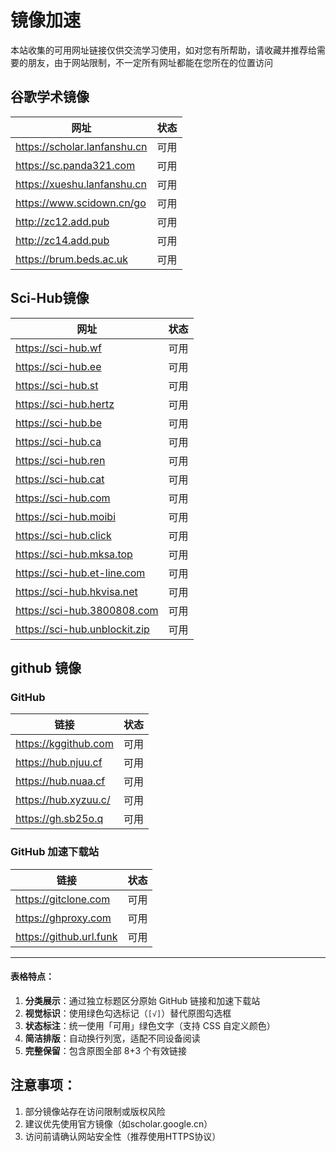 # 镜像加速
本站收集的可用网址链接仅供交流学习使用，如对您有所帮助，请收藏并推荐给需要的朋友，由于网站限制，不一定所有网址都能在您所在的位置访问

## 谷歌学术镜像

| 网址                                | 状态   |
|-------------------------------------|--------|
| https://scholar.lanfanshu.cn         | 可用   |
| https://sc.panda321.com               | 可用   |
| https://xueshu.lanfanshu.cn           | 可用   |
| https://www.scidown.cn/go             | 可用   |
| http://zc12.add.pub                  | 可用   |
| http://zc14.add.pub                  | 可用   |
| https://brum.beds.ac.uk               | 可用   |

## Sci-Hub镜像

| 网址                                | 状态   |
|-------------------------------------|--------|
| https://sci-hub.wf                  | 可用   |
| https://sci-hub.ee                  | 可用   |
| https://sci-hub.st                  | 可用   |
| https://sci-hub.hertz               | 可用   |
| https://sci-hub.be                  | 可用   |
| https://sci-hub.ca                  | 可用   |
| https://sci-hub.ren                  | 可用   |
| https://sci-hub.cat                  | 可用   |
| https://sci-hub.com                  | 可用   |
| https://sci-hub.moibi                | 可用   |
| https://sci-hub.click              | 可用   |
| https://sci-hub.mksa.top             | 可用   |
| https://sci-hub.et-line.com         | 可用   |
| https://sci-hub.hkvisa.net           | 可用   |
| https://sci-hub.3800808.com         | 可用   |
| https://sci-hub.unblockit.zip       | 可用   |

## github 镜像

### GitHub

| 链接                         | 状态   |
|------------------------------|--------|
| https://kggithub.com      | 可用   |
| https://hub.njuu.cf      | 可用   |
| https://hub.nuaa.cf      | 可用   |
| https://hub.xyzuu.c/     | 可用   |
| https://gh.sb25o.q        | 可用   |

### GitHub 加速下载站
| 链接                         | 状态   |
|------------------------------|--------|
| https://gitclone.com      | 可用   |
| https://ghproxy.com       | 可用   |
| https://github.url.funk  | 可用   |

---

#### 表格特点：
1. **分类展示**：通过独立标题区分原始 GitHub 链接和加速下载站
2. **视觉标识**：使用绿色勾选标记（`[√]`）替代原图勾选框
3. **状态标注**：统一使用「可用」绿色文字（支持 CSS 自定义颜色）
4. **简洁排版**：自动换行列宽，适配不同设备阅读
5. **完整保留**：包含原图全部 8+3 个有效链接

## 注意事项：

1. 部分镜像站存在访问限制或版权风险
2. 建议优先使用官方镜像（如scholar.google.cn）
3. 访问前请确认网站安全性（推荐使用HTTPS协议）
